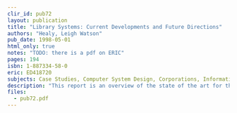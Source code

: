 ```yaml
---
clir_id: pub72
layout: publication
title: "Library Systems: Current Developments and Future Directions"
authors: "Healy, Leigh Watson"
pub_date: 1998-05-01
html_only: true
notes: "TODO: there is a pdf on ERIC"
pages: 194
isbn: 1-887334-58-0
eric: ED418720
subjects: Case Studies, Computer System Design, Corporations, Information Industry, Information Services, Information Sources, Information Technology, Libraries, Online Vendors, Vendors
description: "This report is an overview of the state of the art for those concerned with the development of digital libraries and the role of library management systems in libraries today. It contrasts librarians’ visions and strategies with the development philosophies of the systems vendors that serve them. Included are profiles of 12 leading library systems vendors as well as case studies of different types of libraries that have installed commercially available systems. The install base served by the vendors in this report is predominantly in the United States."
files:
  - pub72.pdf
---
```

